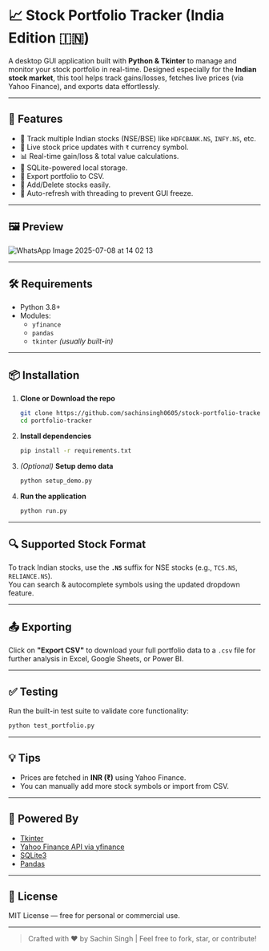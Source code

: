 # 📈 Stock Portfolio Tracker (India Edition 🇮🇳)

A desktop GUI application built with **Python & Tkinter** to manage and monitor your stock portfolio in real-time. Designed especially for the **Indian stock market**, this tool helps track gains/losses, fetches live prices (via Yahoo Finance), and exports data effortlessly.

---

## 🔧 Features

- 🏦 Track multiple Indian stocks (NSE/BSE) like `HDFCBANK.NS`, `INFY.NS`, etc.
- 💸 Live stock price updates with `₹` currency symbol.
- 📊 Real-time gain/loss & total value calculations.
- 🧾 SQLite-powered local storage.
- 📁 Export portfolio to CSV.
- 🧹 Add/Delete stocks easily.
- 🚀 Auto-refresh with threading to prevent GUI freeze.

---

## 🖼️ Preview

![WhatsApp Image 2025-07-08 at 14 02 13](https://github.com/user-attachments/assets/52d3c5d9-7edd-4cc0-94db-005e080930ff)

---

## 🛠️ Requirements

- Python 3.8+
- Modules:
  - `yfinance`
  - `pandas`
  - `tkinter` *(usually built-in)*

---

## 📦 Installation

1. **Clone or Download the repo**
   ```bash
   git clone https://github.com/sachinsingh0605/stock-portfolio-tracker.git
   cd portfolio-tracker
   ```

2. **Install dependencies**
   ```bash
   pip install -r requirements.txt
   ```

3. *(Optional)* **Setup demo data**
   ```bash
   python setup_demo.py
   ```

4. **Run the application**
   ```bash
   python run.py
   ```

---

## 🔍 Supported Stock Format

To track Indian stocks, use the **`.NS`** suffix for NSE stocks (e.g., `TCS.NS`, `RELIANCE.NS`).  
You can search & autocomplete symbols using the updated dropdown feature.

---

## 📤 Exporting

Click on **"Export CSV"** to download your full portfolio data to a `.csv` file for further analysis in Excel, Google Sheets, or Power BI.

---

## ✅ Testing

Run the built-in test suite to validate core functionality:
```bash
python test_portfolio.py
```

---

## 💡 Tips

- Prices are fetched in **INR (₹)** using Yahoo Finance.
- You can manually add more stock symbols or import from CSV.

---

## 🧠 Powered By

- [Tkinter](https://docs.python.org/3/library/tkinter.html)
- [Yahoo Finance API via yfinance](https://pypi.org/project/yfinance/)
- [SQLite3](https://www.sqlite.org/index.html)
- [Pandas](https://pandas.pydata.org/)

---

## 📃 License

MIT License — free for personal or commercial use.

---

> Crafted with ❤️ by Sachin Singh | Feel free to fork, star, or contribute!
